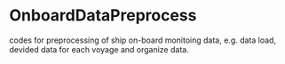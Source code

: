 # OnboardDataPreprocess
codes for preprocessing of ship on-board monitoing data, e.g. data load, devided data for each voyage and organize data.
